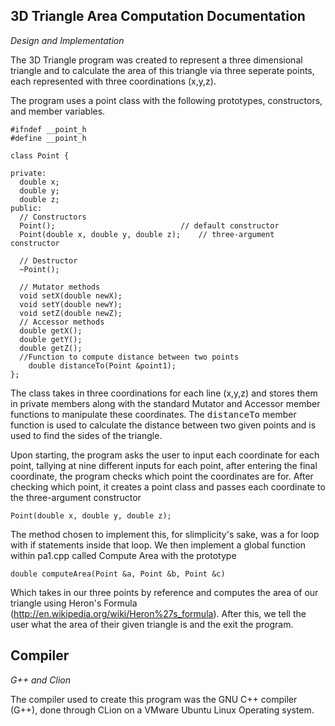 ## 3D Triangle Area Computation Documentation

_Design and Implementation_

The 3D Triangle program was created to represent a three dimensional triangle and to calculate the area of this triangle via three seperate points, each represented with three coordinations (x,y,z).

The program uses a point class with the following prototypes, constructors, and member variables.


```
#ifndef __point_h
#define __point_h

class Point {

private:
  double x;
  double y;
  double z;
public:
  // Constructors
  Point();                      	  // default constructor
  Point(double x, double y, double z);    // three-argument constructor

  // Destructor
  ~Point();

  // Mutator methods
  void setX(double newX);
  void setY(double newY);
  void setZ(double newZ);
  // Accessor methods
  double getX();
  double getY();
  double getZ();
  //Function to compute distance between two points
    double distanceTo(Point &point1);
};
```
The class takes in three coordinations for each line (x,y,z) and stores them in private members along with the standard Mutator and Accessor member functions to manipulate these coordinates. The <tt>distanceTo</tt> member function is used to calculate the distance between two given points and is used to find the sides of the triangle.

Upon starting, the program asks the user to input each coordinate for each point, tallying at nine different inputs for each point, after entering the final coordinate, the program checks which point the coordinates are for. After checking which point, it creates a point class and passes each coordinate to the three-argument constructor

```
Point(double x, double y, double z);
```
The method chosen to implement this, for slimplicity's sake, was a for loop with if statements inside that loop. We then implement a global function within pa1.cpp called Compute Area with the prototype

```
double computeArea(Point &a, Point &b, Point &c)
```
Which takes in our three points by reference and computes the area of our triangle using Heron's Formula (http://en.wikipedia.org/wiki/Heron%27s_formula). After this, we tell the user what the area of their given triangle is and the exit the program.

## Compiler

_G++ and Clion_

The compiler used to create this program was the GNU C++ compiler (G++), done through CLion on a VMware Ubuntu Linux Operating system.
